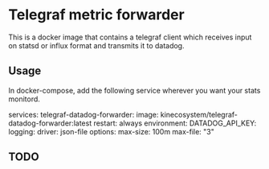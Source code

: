 # Telegraf metric forwarder
This is a docker image that contains a telegraf client which receives input on statsd or influx format
and transmits it to datadog.

## Usage
In docker-compose, add the following service wherever you want your stats monitord.

services:
  telegraf-datadog-forwarder:
    image: kinecosystem/telegraf-datadog-forwarder:latest
    restart: always
    environment:
      DATADOG_API_KEY: <the api key>
    logging:
      driver: json-file
      options:
        max-size: 100m
        max-file: "3"

## TODO
 
